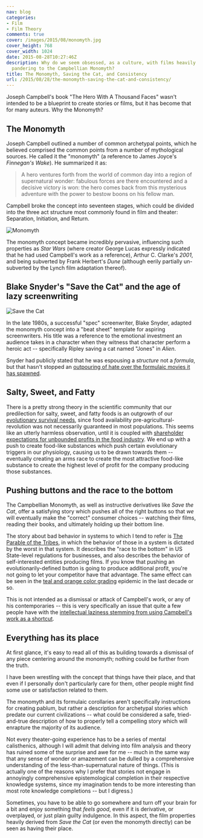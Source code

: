 ```yaml
---
nav: blog
categories:
- Film
- Film Theory
comments: true
cover: /images/2015/08/monomyth.jpg
cover_height: 768
cover_width: 1024
date: 2015-08-28T10:27:46Z
description: Why do we seem obsessed, as a culture, with films heavily designed around
  pandering to the Campbellian Monomyth?
title: The Monomyth, Saving the Cat, and Consistency
url: /2015/08/28/the-monomyth-saving-the-cat-and-consistency/
---
```


Joseph Campbell's book "The Hero With A Thousand Faces" wasn't intended to be a blueprint to create stories or films, but it has become that for many auteurs. Why the Monomyth?

<!--more-->

## The Monomyth

Joseph Campbell outlined a number of common archetypal points, which he believed comprised the common points from a number of mythological sources. He called it the "monomyth" (a reference to James Joyce's *Finnegan's Wake*). He summarized it as:

> A hero ventures forth from the world of common day into a region of supernatural wonder: fabulous forces are there encountered and a decisive victory is won: the hero comes back from this mysterious adventure with the power to bestow boons on his fellow man.

Campbell broke the concept into seventeen stages, which could be divided into the three act structure most commonly found in film and theater: Separation, Initiation, and Return.

![Monomyth](/images/2015/08/monomyth.jpg)  

The monomyth concept became incredibly pervasive, influencing such properties as *Star Wars* (where creator George Lucas expressly indicated that he had used Campbell's work as a reference), Arthur C. Clarke's *2001*, and being subverted by Frank Herbert's *Dune* (although eerily partially un-subverted by the Lynch film adaptation thereof).

## Blake Snyder's "Save the Cat" and the age of lazy screenwriting

![Save the Cat](/images/2015/08/monomyth-save-the-cat.jpg)  

In the late 1980s, a successful "spec" screenwriter, Blake Snyder, adapted the monomyth concept into a "beat sheet" template for aspiring screenwriters. His title was a reference to the emotional investment an audience takes in a character when they witness that character perform a heroic act -- specifically Ripley saving a cat named "Jones" in *Alien*.

Snyder had publicly stated that he was espousing a *structure* not a *formula*, but that hasn't stopped an [outpouring of hate over the formulaic movies it has spawned](http://www.slate.com/articles/arts/culturebox/2013/07/hollywood_and_blake_snyder_s_screenwriting_book_save_the_cat.html).

## Salty, Sweet, and Fatty

There is a pretty strong theory in the scientific community that our predilection for salty, sweet, and fatty foods is an outgrowth of our [evolutionary survival needs](http://www.ncbi.nlm.nih.gov/books/NBK53528/), since food availability pre-agricultural-revolution was not necessarily guaranteed in most populations. This seems like an utterly harmless observation, until it is coupled with [shareholder expectations for unbounded profits in the food industry](http://www.npr.org/sections/thesalt/2013/02/26/172969363/how-the-food-industry-manipulates-taste-buds-with-salt-sugar-fat). We end up with a push to create food-like substances which push certain evolutionary triggers in our physiology, causing us to be drawn towards them -- eventually creating an arms race to create the most attractive food-like substance to create the highest level of profit for the company producing those substances.

## Pushing buttons and the race to the bottom

The Campbellian Monomyth, as well as instructive derivatives like *Save the Cat*, offer a satisfying story which pushes all of the right buttons so that *we* will eventually make the "correct" consumer choices -- watching their films, reading their books, and ultimately holding up their bottom line. 

The story about bad behavior in systems to which I tend to refer is [The Parable of the Tribes](http://www.context.org/iclib/ic07/schmoklr/), in which the behavior of those in a system is dictated by the worst in that system. It describes the "race to the bottom" in US State-level regulations for businesses, and also describes the behavior of self-interested entities producing films. If you know that pushing an evolutionarily-defined button is going to produce additional profit, you're not going to let your competitor have that advantage. The same effect can be seen in the [teal and orange color grading](http://priceonomics.com/why-every-movie-looks-sort-of-orange-and-blue/) epidemic in the last decade or so.

This is not intended as a dismissal or attack of Campbell's work, or any of his contemporaries -- this is very specifically an issue that quite a few people have with the [intellectual laziness stemming from using Campbell's work as a shortcut](http://corabuhlert.com/2013/07/22/just-strangle-the-damned-cat-the-problem-of-formulaic-storytelling/).

## Everything has its place

At first glance, it's easy to read all of this as building towards a dismissal of any piece centering around the monomyth; nothing could be further from the truth.

I have been wrestling with the concept that things have their place, and that even if I personally don't particularly care for them, other people might find some use or satisfaction related to them.

The monomyth and its formulaic corollaries aren't specifically instructions for creating pablum, but rather a description for archetypal stories which predate our current civilizations -- what could be considered a safe, tried-and-true description of how to properly tell a compelling story which will enrapture the majority of its audience.

Not every theater-going experience has to be a series of mental calisthenics, although I will admit that delving into film analysis and theory has ruined some of the surprise and awe for me -- much in the same way that any sense of wonder or amazement can be dulled by a comprehensive understanding of the less-than-supernatural nature of things. (This is actually one of the reasons why I prefer that stories not engage in annoyingly comprehensive epistemological completion in their respective knowledge systems, since my imagination tends to be more interesting than most rote knowledge completions -- but I digress.)

Sometimes, you have to be able to go somewhere and turn off your brain for a bit and enjoy something that *feels good*, even if it is derivative, or overplayed, or just plain guilty indulgence. In this aspect, the film properties heavily derived from *Save the Cat* (or even the monomyth directly) can be seen as having their place.  

